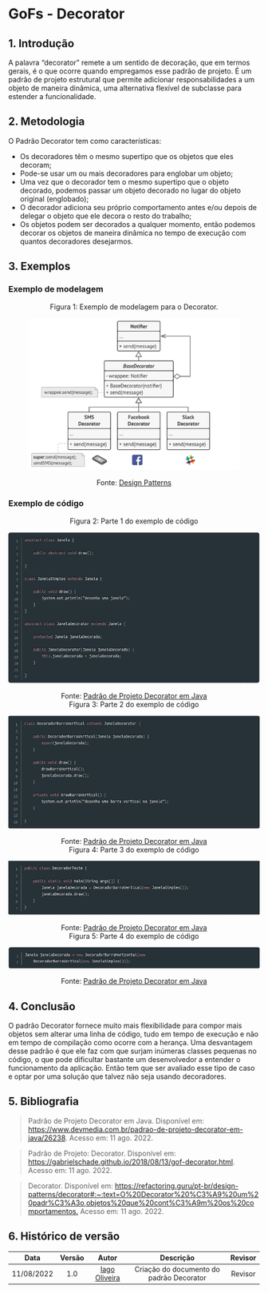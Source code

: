 # GoFs - Decorator

## 1. Introdução

A palavra “decorator” remete a um sentido de decoração, que em termos gerais, é o que ocorre quando empregamos esse padrão de projeto.
É um padrão de projeto estrutural que permite adicionar responsabilidades a um objeto de maneira dinâmica, uma alternativa flexível de subclasse para estender a funcionalidade.

## 2. Metodologia

O Padrão Decorator tem como características:
- Os decoradores têm o mesmo supertipo que os objetos que eles decoram;
- Pode-se usar um ou mais decoradores para englobar um objeto;
- Uma vez que o decorador tem o mesmo supertipo que o objeto decorado, podemos passar um objeto decorado no lugar do objeto original (englobado);
- O decorador adiciona seu próprio comportamento antes e/ou depois de delegar o objeto que ele decora o resto do trabalho;
- Os objetos podem ser decorados a qualquer momento, então podemos decorar os objetos de maneira dinâmica no tempo de execução com quantos decoradores desejarmos.

## 3. Exemplos

### Exemplo de modelagem

<figure>
  <figcaption style="text-align: center !important">
    Figura 1: Exemplo de modelagem para o Decorator.
  </figcaption>

  ![Diagrama de Classes - Interfaces](../img/exmdecorator.png)

  <figcaption style="text-align: center !important">
    Fonte: <a href="https://refactoring.guru/pt-br/design-patterns/decorator#:~:text=O%20Decorator%20%C3%A9%20um%20padr%C3%A3o,objetos%20que%20cont%C3%A9m%20os%20comportamentos.">Design Patterns</a>
  </figcaption>
</figure>

### Exemplo de código

<figcaption style="text-align: center !important">
    Figura 2: Parte 1 do exemplo de código
  </figcaption>

  ![Diagrama de Classes - Interfaces](../img/excdecorator1.png)

  <figcaption style="text-align: center !important">
    Fonte: <a href="https://www.devmedia.com.br/padrao-de-projeto-decorator-em-java/26238">Padrão de Projeto Decorator em Java</a>
  </figcaption>
</figure>


<figcaption style="text-align: center !important">
    Figura 3: Parte 2 do exemplo de código
  </figcaption>

  ![Diagrama de Classes - Interfaces](../img/excdecorator2.png)

  <figcaption style="text-align: center !important">
    Fonte: <a href="https://www.devmedia.com.br/padrao-de-projeto-decorator-em-java/26238">Padrão de Projeto Decorator em Java</a>
  </figcaption>
</figure>


<figcaption style="text-align: center !important">
    Figura 4: Parte 3 do exemplo de código
  </figcaption>

  ![Diagrama de Classes - Interfaces](../img/excdecorator3.png)

  <figcaption style="text-align: center !important">
    Fonte: <a href="https://www.devmedia.com.br/padrao-de-projeto-decorator-em-java/26238">Padrão de Projeto Decorator em Java</a>
  </figcaption>
</figure>


<figcaption style="text-align: center !important">
    Figura 5: Parte 4 do exemplo de código
  </figcaption>

  ![Diagrama de Classes - Interfaces](../img/excdecorator4.png)

  <figcaption style="text-align: center !important">
    Fonte: <a href="https://www.devmedia.com.br/padrao-de-projeto-decorator-em-java/26238">Padrão de Projeto Decorator em Java</a>
  </figcaption>
</figure>


## 4. Conclusão

O padrão Decorator fornece muito mais flexibilidade para compor mais objetos sem alterar uma linha de código, tudo em tempo de execução e não em tempo de compilação como ocorre com a herança. Uma desvantagem desse padrão é que ele faz com que surjam inúmeras classes pequenas no código, o que pode dificultar bastante um desenvolvedor a entender o funcionamento da aplicação. Então tem que ser avaliado esse tipo de caso e optar por uma solução que talvez não seja usando decoradores.

## 5. Bibliografia
> Padrão de Projeto Decorator em Java. Disponível em: <https://www.devmedia.com.br/padrao-de-projeto-decorator-em-java/26238>. Acesso em: 11 ago. 2022.

> Padrão de Projeto: Decorator. Disponível em: <https://gabrielschade.github.io/2018/08/13/gof-decorator.html>. Acesso em: 11 ago. 2022.

> Decorator. Disponível em: <https://refactoring.guru/pt-br/design-patterns/decorator#:~:text=O%20Decorator%20%C3%A9%20um%20padr%C3%A3o,objetos%20que%20cont%C3%A9m%20os%20comportamentos.> Acesso em: 11 ago. 2022.

## 6. Histórico de versão
| Data | Versão | Autor | Descrição | Revisor |
| :-: | :-: | :-: | :-: | :-: |
| 11/08/2022 | 1.0 | [Iago Oliveira](https://github.com/iagoomr) | Criação do documento do padrão Decorator | Revisor |
